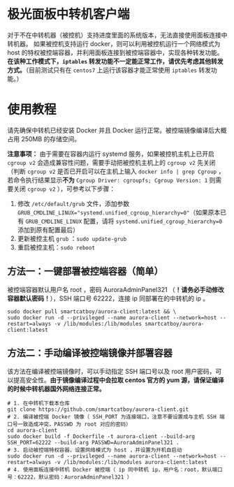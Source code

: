 # 极光面板中转机客户端

对于不在中转机器（被控机）支持进度里面的系统版本，无法直接使用面板连接中转机器。 如果被控机支持运行 docker，则可以利用被控机运行一个网络模式为 host 的特权被控端容器，并利用面板连接到被控端容器中，实现各种转发功能。**在该种工作模式下，`iptables` 转发功能不一定能正常工作，请优先考虑其他转发方式。**（目前测试只有在 `centos7` 上运行该容器才能正常使用 `iptables` 转发功能。）

# 使用教程

请先确保中转机已经安装 Docker 并且 Docker 运行正常。被控端镜像编译后大概占用 250MB 的存储空间。

**注意事项：** 由于需要在容器内运行 systemd 服务，如果被控机主机上已开启 `cgroup v2` 会造成兼容性问题，需要手动把被控机主机上的 `cgroup v2` 先关闭（判断 `cgroup v2` 是否已开启可以在主机上输入 `docker info | grep Cgroup` ，若命令执行结果显示**不为** `Cgroup Driver: cgroupfs; Cgroup Version: 1` 则需要关闭 `cgroup v2` ），可参考以下步骤：

1. 修改 `/etc/default/grub` 文件，添加参数 `GRUB_CMDLINE_LINUX="systemd.unified_cgroup_hierarchy=0"`（如果原本已有 `GRUB_CMDLINE_LINUX` 配置，请将 `systemd.unified_cgroup_hierarchy=0` 添加到原有配置最后）
2. 更新被控主机 `grub` ：`sudo update-grub`
3. 重启被控主机：`sudo reboot`

## 方法一：一键部署被控端容器（简单）

被控端容器默认用户名 root ，密码 AuroraAdminPanel321 （**！请务必手动修改容器默认密码！**），SSH 端口号 62222，连接 ip 同部署在的中转机的 ip 。

```shell
sudo docker pull smartcatboy/aurora-client:latest && \
sudo docker run -d --privileged --name aurora-client --network=host --restart=always -v /lib/modules:/lib/modules smartcatboy/aurora-client:latest
```

## 方法二：手动编译被控端镜像并部署容器

该方法在编译被控端镜像时，可以手动指定 SSH 端口号以及 root 用户密码，可以提高安全性。**由于镜像编译过程中会拉取 centos 官方的 yum 源，请保证编译的时候中转机器国外网络连接正常。**

```shell
# 1. 在中转机下载本仓库
git clone https://github.com/smartcatboy/aurora-client.git
# 2. 编译被控端 Docker 镜像（ SSH_PORT 为连接端口，注意不要设置成与主机 SSH 端口号一致造成冲突，PASSWD 为 root 对应的密码）
cd aurora-client
sudo docker build -f Dockerfile -t aurora-client --build-arg SSH_PORT=62222 --build-arg PASSWD=AuroraAdminPanel321 .
# 3. 启动被控端特权容器，设置网络模式为 host ，并设置为开机自启动
sudo docker run -d --privileged --name aurora-client --network=host --restart=always -v /lib/modules:/lib/modules aurora-client:latest
# 4. 使用面板连接中转机 Docker 被控端（ ip 同中转机 ip，用户名：root，默认端口号：62222，默认密码：AuroraAdminPanel321 ）
```
